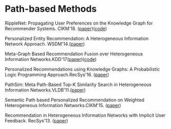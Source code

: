 # Path-based Methods

RippleNet: Propagating User Preferences on the Knowledge Graph for Recommender Systems. CIKM'18. ([paper](https://arxiv.org/abs/1803.03467))([code](https://github.com/hwwang55/RippleNet))

Personalized Entity Recommendation: A Heterogeneous Information Network Approach. WSDM'14.([paper](http://hanj.cs.illinois.edu/pdf/wsdm14_xyu.pdf))

Meta-Graph Based Recommendation Fusion over Heterogeneous Information Networks.KDD'17([paper](http://www.cse.ust.hk/~hzhaoaf/data/kdd17-paper.pdf))([code](https://github.com/HKUST-KnowComp/FMG))

Personalized Recommendations using Knowledge Graphs: A Probabilistic Logic Programming Approach.RecSys'16. ([paper](https://www.cs.cmu.edu/~wcohen/postscript/recsys-2016.pdf))

PathSim: Meta Path-Based Top-K Similarity Search in Heterogeneous Information Networks.VLDB'11.([paper](http://vldb.org/pvldb/vol4/p992-sun.pdf))

Semantic Path based Personalized Recommendation on Weighted Heterogeneous Information Networks.CIKM'15. ([paper](http://shichuan.org/doc/24.pdf))

Recommendation in Heterogeneous Information Networks with Implicit User Feedback. RecSys'13. ([paper](http://hanj.cs.illinois.edu/pdf/recsys13_xyu.pdf))

